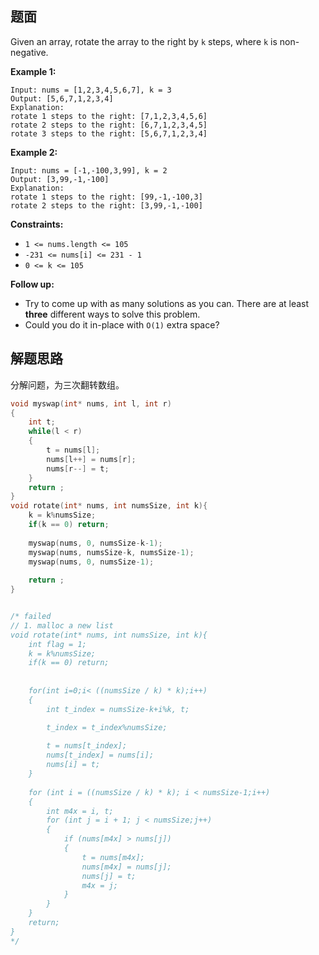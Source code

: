 ## 题面

Given an array, rotate the array to the right by `k` steps, where `k` is non-negative.

 

**Example 1:**

```
Input: nums = [1,2,3,4,5,6,7], k = 3
Output: [5,6,7,1,2,3,4]
Explanation:
rotate 1 steps to the right: [7,1,2,3,4,5,6]
rotate 2 steps to the right: [6,7,1,2,3,4,5]
rotate 3 steps to the right: [5,6,7,1,2,3,4]
```

**Example 2:**

```
Input: nums = [-1,-100,3,99], k = 2
Output: [3,99,-1,-100]
Explanation: 
rotate 1 steps to the right: [99,-1,-100,3]
rotate 2 steps to the right: [3,99,-1,-100]
```

 

**Constraints:**

- `1 <= nums.length <= 105`
- `-231 <= nums[i] <= 231 - 1`
- `0 <= k <= 105`

 

**Follow up:**

- Try to come up with as many solutions as you can. There are at least **three** different ways to solve this problem.
- Could you do it in-place with `O(1)` extra space?

## 解题思路

分解问题，为三次翻转数组。

```c
void myswap(int* nums, int l, int r)
{
    int t;
    while(l < r)
    {
        t = nums[l];
        nums[l++] = nums[r];
        nums[r--] = t;
    }
    return ;
}
void rotate(int* nums, int numsSize, int k){
    k = k%numsSize;
    if(k == 0) return;
    
    myswap(nums, 0, numsSize-k-1);
    myswap(nums, numsSize-k, numsSize-1);
    myswap(nums, 0, numsSize-1);
    
    return ;
}


/* failed
// 1. malloc a new list
void rotate(int* nums, int numsSize, int k){
    int flag = 1;
    k = k%numsSize;
    if(k == 0) return;
    
    
    for(int i=0;i< ((numsSize / k) * k);i++)
    {
        int t_index = numsSize-k+i%k, t;

        t_index = t_index%numsSize;
        
        t = nums[t_index];
        nums[t_index] = nums[i];
        nums[i] = t;
    }
    
    for (int i = ((numsSize / k) * k); i < numsSize-1;i++)
    {
        int m4x = i, t;
        for (int j = i + 1; j < numsSize;j++)
        {
            if (nums[m4x] > nums[j])
            {
                t = nums[m4x];
                nums[m4x] = nums[j];
                nums[j] = t;
                m4x = j;
            }
        }
    }
    return;
}
*/
```

